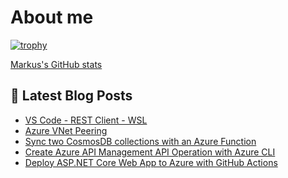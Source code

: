 # About me

[![trophy](https://github-profile-trophy.vercel.app/?username=markusmeyer13)](https://github.com/ryo-ma/github-profile-trophy)

[Markus's GitHub stats](https://github-readme-stats.vercel.app/api?username=markusmeyer13&show_icons=true&theme=dark)

## 📕 Latest Blog Posts

<!-- BLOG-POST-LIST:START -->
- [VS Code - REST Client - WSL](https://markusmeyer.hashnode.dev/vs-code-rest-client-wsl)
- [Azure VNet Peering](https://markusmeyer.hashnode.dev/azure-vnet-peering)
- [Sync two CosmosDB collections with an Azure Function](https://markusmeyer.hashnode.dev/sync-two-cosmosdb-collections-with-an-azure-function)
- [Create Azure API Management API Operation with Azure CLI](https://markusmeyer.hashnode.dev/create-azure-api-management-api-operation-with-azure-cli)
- [Deploy ASP.NET Core Web App to Azure with GitHub Actions](https://markusmeyer.hashnode.dev/deploy-aspnet-core-web-app-to-azure-with-github-actions)
<!-- BLOG-POST-LIST:END -->
